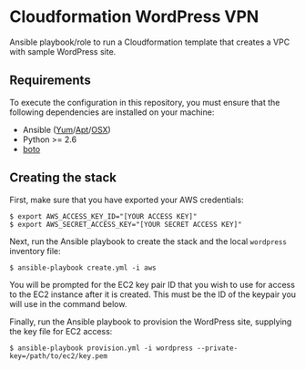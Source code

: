 # Cloudformation WordPress VPN

Ansible playbook/role to run a Cloudformation template that creates a VPC with sample WordPress site.

## Requirements

To execute the configuration in this repository, you must ensure that the following dependencies are installed on your machine:

* Ansible ([Yum](http://docs.ansible.com/ansible/intro_installation.html#latest-release-via-yum)/[Apt](http://docs.ansible.com/ansible/intro_installation.html#latest-releases-via-apt-ubuntu)/[OSX](http://docs.ansible.com/ansible/intro_installation.html#latest-releases-on-mac-osx))
* Python >= 2.6
* [boto](http://boto.cloudhackers.com/en/latest/getting_started.html)

## Creating the stack

First, make sure that you have exported your AWS credentials:

    $ export AWS_ACCESS_KEY_ID="[YOUR ACCESS KEY]"
    $ export AWS_SECRET_ACCESS_KEY="[YOUR SECRET ACCESS KEY]"

Next, run the Ansible playbook to create the stack and the local `wordpress` inventory file:

    $ ansible-playbook create.yml -i aws

You will be prompted for the EC2 key pair ID that you wish to use for access to the EC2 instance after it is created. This must be the ID of the keypair you will use in the command below.

Finally, run the Ansible playbook to provision the WordPress site, supplying the key file for EC2 access:

    $ ansible-playbook provision.yml -i wordpress --private-key=/path/to/ec2/key.pem
